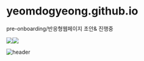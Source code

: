 # yeomdogyeong.github.io
pre-onboarding/반응형웹페이지 초안& 진행중

 <img src="https://img.shields.io/badge/html5-E34F26?style=flat&logo=css3&logoColor=white"/><img src="https://img.shields.io/badge/css3-1572B6?style=flat&logo=css3&logoColor=white"/>

![header](https://capsule-render.vercel.app/api?type=rect&color=auto&height=300&section=header&text=responsive%20webpage&fontSize=90)
